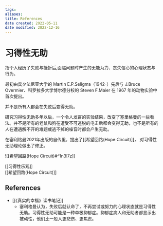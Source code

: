 ```yaml
---
tags: 
aliases: 
title: References
date created: 2022-05-11
date modified: 2022-12-16
---
```


# 习得性无助

指个人经历了失败与挫折后,面临问题时产生的无能为力、丧失信心的心理状态与行为。

最初由宾夕法尼亚大学的 Martin E.P.Seligma（1942-）先后与 J.Bruce Overmier、科罗拉多大学博尔德分校的 Steven F.Maier 在 1967 年的动物实验中首次提出。

并不是所有人都会在失败后变得无助。 

研究习得性无助多年以后，一个令人发窘的实验结果，改变了塞里格曼的一些看法。并不是所有的老鼠和狗在遭受不可逃脱的电击后都会变得无助，也不是所有的人在遭遇解不开的难题或逃不掉的噪音时都会产生无助。

在塞利格曼2021年出版的自传里，提出了[[希望回路(Hope Circuit)]]， 对习得性无助理论做出了修正。  

![[希望回路(Hope Circuit)#^1n3l7z]]



[[习得性乐观]]  
[[希望回路(Hope Circuit)]]  

## References

 - [[《真实的幸福》读书笔记]]
	 - 塞利格曼认为，失败后就认命了，不再尝试或努力的心理状态就是习得性无助。习得性无助可能是一种单极抑郁症。抑郁症病人和无助者都显示出被动性，他们比一般人更悲伤、更焦虑。
